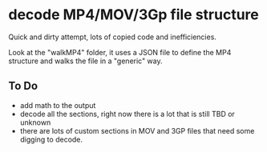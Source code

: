# decode MP4/MOV/3Gp file structure

Quick and dirty attempt, lots of copied code and inefficiencies.

Look at the "walkMP4" folder, it uses a JSON file to define the MP4 structure and walks the file in a "generic" way.

To Do
-----

- add math to the output
- decode all the sections, right now there is a lot that is still TBD or unknown
- there are lots of custom sections in MOV and 3GP files that need some digging to decode.